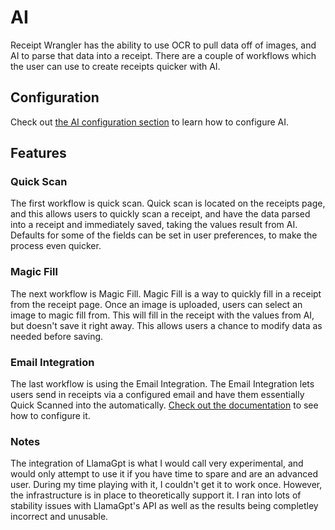 # AI

Receipt Wrangler has the ability to use OCR to pull data off of images, and AI to parse that data into a receipt. There are a couple of workflows which the user can use to create receipts quicker with AI.

## Configuration

Check out [the AI configuration section](/docs/configuration#aisettings) to learn how to configure AI.

## Features

### Quick Scan

The first workflow is quick scan. Quick scan is located on the receipts page, and this allows users to quickly scan a receipt, and have the data parsed into a receipt and immediately saved, taking the values result from AI.
Defaults for some of the fields can be set in user preferences, to make the process even quicker.

### Magic Fill

The next workflow is Magic Fill. Magic Fill is a way to quickly fill in a receipt from the receipt page. Once an image is uploaded, users can select an image to magic fill from. This will fill in the receipt with the values from AI, but doesn't save it right away. This allows users a chance to modify data as needed before saving.

### Email Integration

The last workflow is using the Email Integration. The Email Integration lets users send in receipts via a configured email and have them essentially Quick Scanned into the automatically. [Check out the documentation](/docs/configuration#emailsettings) to see how to configure it.

### Notes

The integration of LlamaGpt is what I would call very experimental, and would only attempt to use it if you have time to spare and are an advanced user. During my time playing with it, I couldn't get it to work once. However, the infrastructure is in place to theoretically support it. I ran into lots of stability issues with LlamaGpt's API as well as the results being completley incorrect and unusable.
